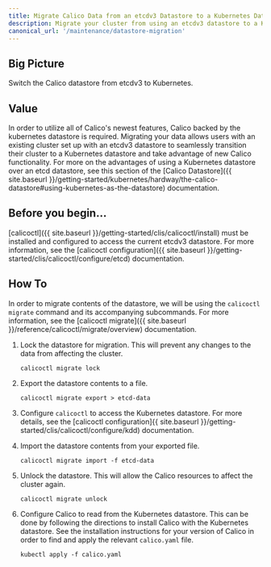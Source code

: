 ```yaml
---
title: Migrate Calico Data from an etcdv3 Datastore to a Kubernetes Datastore
description: Migrate your cluster from using an etcdv3 datastore to a Kubernetes datastore.
canonical_url: '/maintenance/datastore-migration'
---
```


## Big Picture

Switch the Calico datastore from etcdv3 to Kubernetes.

## Value

In order to utilize all of Calico's newest features, Calico backed by
the kubernetes datastore is required. Migrating your data allows users
with an existing cluster set up with an etcdv3 datastore to seamlessly
transition their cluster to a Kubernetes datastore and take advantage
of new Calico functionality. For more on the advantages of using a
Kubernetes datastore over an etcd datastore, see this section of the
[Calico Datastore]({{ site.baseurl }}/getting-started/kubernetes/hardway/the-calico-datastore#using-kubernetes-as-the-datastore)
documentation.

## Before you begin...

[calicoctl]({{ site.baseurl }}/getting-started/clis/calicoctl/install) must be installed
and configured to access the current etcdv3 datastore. For more information, see the
[calicoctl configuration]({{ site.baseurl }}/getting-started/clis/calicoctl/configure/etcd)
documentation.

## How To

In order to migrate contents of the datastore, we will be using the `calicoctl migrate`
command and its accompanying subcommands. For more information, see the
[calicoctl migrate]({{ site.baseurl }}/reference/calicoctl/migrate/overview)
documentation.

1. Lock the datastore for migration. This will prevent any changes to the data from
   affecting the cluster.
   ```
   calicoctl migrate lock
   ```

2. Export the datastore contents to a file.
   ```
   calicoctl migrate export > etcd-data
   ```

3. Configure `calicoctl` to access the Kubernetes datastore. For more details, see
   the [calicoctl configuration]{{ site.baseurl }}/getting-started/clis/calicoctl/configure/kdd)
   documentation.

4. Import the datastore contents from your exported file.
   ```
   calicoctl migrate import -f etcd-data
   ```

5. Unlock the datastore. This will allow the Calico resources to affect the cluster again.
   ```
   calicoctl migrate unlock
   ```

6. Configure Calico to read from the Kubernetes datastore. This can be done by following the
   directions to install Calico with the Kubernetes datastore. See the installation instructions
   for your version of Calico in order to find and apply the relevant `calico.yaml` file.
   ```
   kubectl apply -f calico.yaml
   ```
